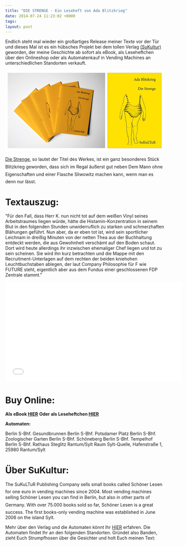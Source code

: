 ```yaml
---
title: "DIE STRENGE - Ein Leseheft von Ada Blitzkrieg"
date: 2014-07-24 11:23:02 +0000
tags: 
layout: post
---
```

Endlich steht mal wieder ein großartiges Release meiner Texte vor der Tür und dieses Mal ist es ein hübsches Projekt bei dem tollen Verlag [(SuKultur)](http://www.sukultur.de) geworden, der meine Geschichte ab sofort als eBook, als Leseheftchen über den Onlineshop oder als Automatenkauf in Vending Machines an unterschiedlichen Standorten verkauft.

![alt](/content/images/2015/Jan/strenge-3.jpg)

[Die Strenge](http://www.sukultur.de/die-strenge.html), so lautet der Titel des Werkes, ist ein ganz besonderes Stück Blitzkrieg geworden, dass sich im Regal äußerst gut neben Dem Mann ohne Eigenschaften und einer Flasche Sliwowitz machen kann, wenn man es denn nur lässt.

# Textauszug:
"Für den Fall, dass Herr K. nun nicht tot auf dem weißen Vinyl seines Arbeitstraumes liegen würde, hätte die Histamin-Konzentration in seinem Blut in den folgenden Stunden unwiderruflich zu starken und schmerzhaften Blähungen geführt. Nun aber, da er eben tot ist, wird sein sportlicher Leichnam in dreißig Minuten von der netten Thea aus der Buchhaltung entdeckt werden, die aus Gewohnheit verschämt auf den Boden schaut. Dort wird heute allerdings ihr inzwischen ehemaliger Chef liegen und tot zu sein scheinen. Sie wird ihn kurz betrachten und die Mappe mit den Recruitment-Unterlagen auf dem rechten der beiden kniehohen Leuchtbuchstaben ablegen, der laut Company Philosophie für F wie FUTURE steht, eigentlich aber aus dem Fundus einer geschlossenen FDP Zentrale stammt."

<iframe width="560" height="315" src="//www.youtube.com/embed/CMylGxfeG2E" frameborder="0" allowfullscreen></iframe>

# Buy Online:
**Als eBook [HIER](http://www.sukultur.de/die-strenge-ebook.html)**
**Oder als Leseheftchen [HIER](http://www.sukultur.de/die-strenge.html)**

**Automaten:**

Berlin S-Bhf. Gesundbrunnen
Berlin S-Bhf. Potsdamer Platz
Berlin S-Bhf. Zoologischer Garten
Berlin S-Bhf. Schöneberg
Berlin S-Bhf. Tempelhof
Berlin S-Bhf. Rathaus Steglitz
Rantum/Sylt
Raum Sylt-Quelle, Hafenstraße 1, 25980 Rantum/Sylt





# Über SuKultur:
The SuKuLTuR Publishing Company sells small books called Schöner Lesen for one euro in vending machines since 2004. Most vending machines selling Schöner Lesen you can find in Berlin, but also in other parts of Germany. With over 75.000 books sold so far, Schöner Lesen is a great success. The first books-only vending machine was established in June 2006 on the island Sylt.

Mehr über den Verlag und die Automaten könnt Ihr [HIER](http://www.sukultur.de/komplett.html) erfahren. Die Automaten findet Ihr an den folgenden Standorten. Gründet also Banden, zieht Euch Strumpfhosen über die Gesichter und holt Euch meinen Text:
